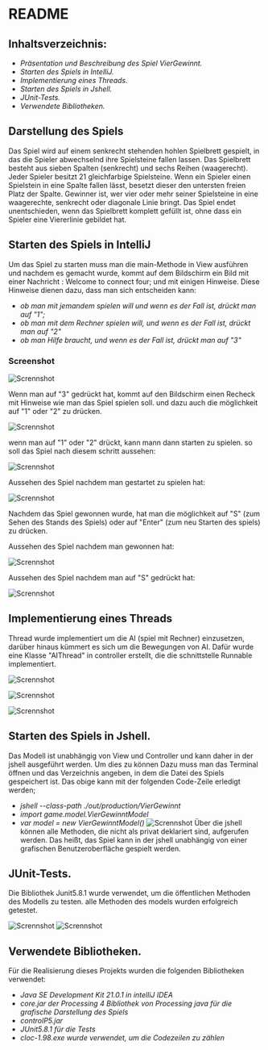 # README

## Inhaltsverzeichnis:

- *Präsentation und Beschreibung des Spiel VierGewinnt.*
- *Starten des Spiels in IntelliJ.*
- *Implementierung eines Threads.*
- *Starten des Spiels in Jshell.*
- *JUnit-Tests.*
- *Verwendete Bibliotheken.*


## Darstellung des Spiels

Das Spiel wird auf einem senkrecht stehenden hohlen Spielbrett gespielt, in das die Spieler abwechselnd ihre Spielsteine fallen lassen. Das Spielbrett besteht aus sieben Spalten (senkrecht) und sechs Reihen (waagerecht). Jeder Spieler besitzt 21 gleichfarbige Spielsteine. Wenn ein Spieler einen Spielstein in eine Spalte fallen lässt, besetzt dieser den untersten freien Platz der Spalte. Gewinner ist, wer vier oder mehr seiner Spielsteine in eine waagerechte, senkrecht oder diagonale Linie bringt. Das Spiel endet unentschieden, wenn das Spielbrett komplett gefüllt ist, ohne dass ein Spieler eine Viererlinie gebildet hat.

## Starten des Spiels in IntelliJ

Um das Spiel zu starten muss man die main-Methode in View ausführen und nachdem es gemacht wurde, kommt auf dem Bildschirm ein Bild mit einer Nachricht :  Welcome to connect four; und  mit einigen Hinweise.
Diese Hinweise dienen dazu, dass man sich entscheiden kann:  
- *ob man mit jemandem spielen will und wenn es der Fall ist, drückt man auf "1";* 
 - *ob man mit dem Rechner spielen will, und wenn es der Fall ist, drückt man auf "2"*
 -  *ob man Hilfe braucht, und wenn es der Fall ist, drückt man auf "3"*
### Screenshot


![Scrennshot](images/Screenshot.png)

Wenn man auf "3" gedrückt hat, kommt auf den Bildschirm einen Recheck mit Hinweise wie man das Spiel spielen soll.
und dazu auch die möglichkeit auf "1" oder "2" zu drücken.

![Scrennshot](images/Screenshot1.png) 

wenn man auf "1" oder "2" drückt, kann mann dann starten zu spielen.
so soll das Spiel nach diesem schritt aussehen:

![Scrennshot](images/Screenshot2.png)

Aussehen des Spiel nachdem man gestartet zu spielen hat:

![Scrennshot](images/Screenshot3.png)

Nachdem das Spiel gewonnen wurde, hat man die möglichkeit auf "S" (zum Sehen des Stands des Spiels)
oder auf "Enter" (zum neu Starten des spiels) zu drücken.

Aussehen des Spiel nachdem man gewonnen hat:

![Scrennshot](images/Screenshot4.png)

Aussehen des Spiel nachdem man auf "S" gedrückt hat:

![Scrennshot](images/Screenshot5.png)


## Implementierung eines Threads

Thread wurde implementiert um die AI (spiel mit Rechner) einzusetzen, darüber hinaus
kümmert es sich um die Bewegungen von AI. Dafür wurde eine Klasse "AIThread" in controller erstellt, die die schnittstelle Runnable implementiert.

![Scrennshot](images/Screenshot6.png)

![Scrennshot](images/Screenshot7.png)

![Scrennshot](images/Screenshot8.png)

## Starten des Spiels in Jshell.

Das Modell ist unabhängig von View und Controller und kann daher in der jshell ausgeführt werden. Um dies zu können
Dazu muss man das Terminal öffnen und das Verzeichnis angeben, in dem die Datei des Spiels gespeichert ist. Das obige
kann mit der folgenden Code-Zeile erledigt werden;

- *jshell --class-path ./out/production/VierGewinnt*
 - *import game.model.VierGewinntModel*
- *var model = new VierGewinntModel()*
![Scrennshot](images/Screenshot9.png)
  Über die jshell können alle Methoden, die nicht als
  privat deklariert sind, aufgerufen werden. Das heißt, das Spiel kann in der jshell unabhängig von einer grafischen Benutzeroberfläche gespielt werden.


## JUnit-Tests.

Die Bibliothek Junit5.8.1 wurde verwendet, um die öffentlichen Methoden des Modells zu testen.
alle Methoden des models wurden erfolgreich getestet.

![Scrennshot](images/Screenshot10.png)
![Scrennshot](images/Screenshot11.png)

## Verwendete Bibliotheken.

Für die Realisierung dieses Projekts wurden die folgenden Bibliotheken verwendet:

- *Java SE Development Kit 21.0.1 in intelliJ IDEA*
- *core.jar der Processing 4 Bibliothek von Processing java für die grafische Darstellung des Spiels*
- *controlP5.jar*
- *JUnit5.8.1 für die Tests*
- *cloc-1.98.exe wurde verwendet, um die Codezeilen zu zählen*





















































